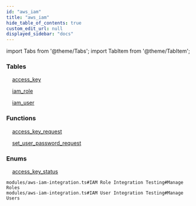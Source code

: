 ```yaml
---
id: "aws_iam"
title: "aws_iam"
hide_table_of_contents: true
custom_edit_url: null
displayed_sidebar: "docs"
---
```


import Tabs from '@theme/Tabs';
import TabItem from '@theme/TabItem';

<Tabs>
  <TabItem value="Components" label="Components" default>

### Tables

    [access_key](../../aws/tables/aws_iam_entity_access_key.AccessKey)

    [iam_role](../../aws/tables/aws_iam_entity_role.IamRole)

    [iam_user](../../aws/tables/aws_iam_entity_user.IamUser)

### Functions
    [access_key_request](../../aws/tables/aws_iam_rpcs_request.AccessKeyRequestRpc)

    [set_user_password_request](../../aws/tables/aws_iam_rpcs_set_password.SetUserPasswordRequestRpc)

### Enums
    [access_key_status](../../aws/enums/aws_iam_entity_access_key.accessKeyStatusEnum)

</TabItem>
  <TabItem value="Code examples" label="Code examples">

```testdoc
modules/aws-iam-integration.ts#IAM Role Integration Testing#Manage Roles
modules/aws-iam-integration.ts#IAM User Integration Testing#Manage Users
```

</TabItem>
</Tabs>
